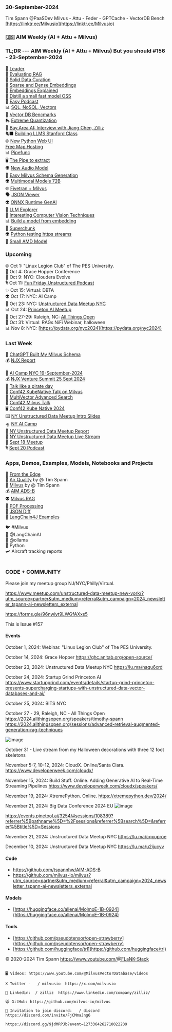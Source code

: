 ### 30-September-2024
Tim Spann @PaaSDev
Milvus - Attu - Feder - GPTCache - VectorDB Bench
[https://linktr.ee/Milvusio](https://linktr.ee/Milvusio)

### 🇺🇸 AIM Weekly (AI + Attu + Milvus)  

### TL;DR --- AIM Weekly (AI + Attu + Milvus) But you should   #156 - 23-September-2024
🦾 [Leader](https://medium.com/@zilliz_learn/zilliz-is-named-a-leader-in-the-forrester-wave-vector-database-report-1db158076668)<br/>
📎 [Evaluating RAG](https://zilliz.com/learn/How-To-Evaluate-RAG-Applications?utm_source=vendor&utm_medium=referral&utm_campaign=2024-09-03_blog_evolution-of-dbs_tns)        <br/>
🚙 [Solid Data Curation](https://medium.com/@zilliz_learn/garbage-in-garbage-out-why-poor-data-curation-is-killing-your-ai-models-aa37a7588024)<br/>
🤖 [Sparse and Dense Embeddings](https://zilliz.com/learn/sparse-and-dense-embeddings)     <br/>
🍔 [Embeddings Explained](https://thenewstack.io/vector-embeddings-explained-a-beginners-guide-to-powerful-ai/)    <br/>
📢 [Distill a small fast model OSS](https://github.com/MinishLab/model2vec)<br/>
📢 [Easy Podcast](https://huggingface.co/spaces/lamm-mit/PDF2Audio)    <br/>
📊 [SQL, NoSQL, Vectors](https://thenewstack.io/sql-nosql-and-vectors-oh-my/)     <br/>
📱 [Vector DB Bencmarks](https://zilliz.com/vector-database-benchmark-tool?database=ZillizCloud%2CMilvus%2CElasticCloud%2CPgVector%2CPinecone%2CQdrantCloud%2CWeaviateCloud&dataset=medium&filter=none%2Clow%2Chigh&tab=1)     <br/>
🛼 [Extreme Quantization](https://huggingface.co/blog/1_58_llm_extreme_quantization)    <br/>
📢 [Bay.Area.AI: Interview with Jiang Chen, Zilliz](https://www.youtube.com/watch?v=1HaF2_wgrs8)   <br/>
🐈‍⬛ [Building LLMS Stanford Class](https://www.youtube.com/watch?v=9vM4p9NN0Ts)<br/>
🌐 [New Python Web UI](https://github.com/rio-labs/rio)<br/>
[Free Map Hosting](https://openfreemap.org/)<br/>
📊 [Pipefunc](https://pipefunc.readthedocs.io/en/latest/)<br/>
🖥️ [The Pipe to extract](https://github.com/emcf/thepipe)<br/>
👽 [New Audio Model](https://github.com/haidog-yaqub/EzAudio)<br/>
🧐 [Easy Milvus Schema Generation](https://medium.com/@tspann/chatgpt-built-my-milvus-schema-590058fecba4)<br/>
👽 [Multimodal Models 72B](https://huggingface.co/allenai/Molmo-72B-0924)<br/>
🌐 [Fivetran + Milvus](https://www.fivetran.com/blog/unlock-ai-powered-search-with-fivetran-and-milvus)<br/>
🗣️ [JSON Viewer](https://github.com/loggerhead/json4u)<br/>
👽 [ONNX Runtime GenAI](https://github.com/microsoft/onnxruntime-genai)<br/>
🚙 [LLM Explorer](https://llm.extractum.io/)<br/>
🦾 [Interesting Computer Vision Techniques](https://medium.com/@zilliz_learn/deep-residual-learning-for-image-recognition-0025592e3910)<br/>
📊 [Build a model from embedding](https://github.com/MinishLab/model2vec)<br/>
🧩 [Superchunk](https://towardsdatascience.com/breaking-it-down-chunking-techniques-for-better-rag-3fd288bf25a0)<br/>
👽 [Python testing https streams](https://github.com/cle-b/httpdbg) <br/>
🍔 [Small AMD Model](https://huggingface.co/amd/AMD-Llama-135m)<br/>

### Upcoming
🌐 Oct 1: "Linux Legion Club" of The PES University. <br />
📡 Oct 4: Grace Hopper Conference <br />
🗽 Oct 9: NYC: Cloudera Evolve <br />
🎙️ Oct 11: [Fun Friday Unstructured Podcast](https://www.youtube.com/@MilvusVectorDatabase/streams) <br />
✨ Oct 15: Virtual: DBTA  <br />
👽 Oct 17: NYC: AI Camp <br />
🚕 Oct 23: NYC: [Unstructured Data Meetup NYC](https://lu.ma/naqu6xrd)  <br/>
📊 Oct 24: [Princeton AI Meetup](https://www.startupgrind.com/events/details/startup-grind-princeton-presents-supercharging-startups-with-unstructured-data-vector-databases-and-ai/)   <br/>
📱 Oct 27-29: Raleigh, NC:  [All Things Open](https://2024.allthingsopen.org/sessions/advanced-retrieval-augmented-generation-rag-techniques)  <br/>
🎃 Oct 31: Virtual: RAGs NiFi Webinar, halloween  <br/>
📊 Nov 8: NYC: [https://pydata.org/nyc2024](https://pydata.org/nyc2024)  <br/>


### Last Week
🌃 [ChatGPT Built My Milvus Schema](https://medium.com/@tspann/chatgpt-built-my-milvus-schema-590058fecba4)<br/>
💰 [NJX Report](https://medium.com/@tspann/njx-venture-summit-unlocked-9faa9aa572f3) <br/>
[](https://medium.com/@tspann/chatgpt-built-my-milvus-schema-590058fecba4)<br/>
🗽 [AI Camp NYC 19-September-2024](https://www.slideshare.net/slideshow/09-19-2024-ai-camp-hybrid-seach-milvus-for-vector-database/271905707)<br/>
💰 [NJX Venture Summit 25 Sept 2024](https://www.slideshare.net/slideshow/09-25-2024-njx-venture-summit-introduction-to-unstructured-data/272023960)<br/>
🍔 [Talk like a pirate day](https://www.youtube.com/watch?v=tj-Qo6rgJTY) <br/>
🌃 [Conf42 KubeNative Talk on Milvus](https://www.youtube.com/watch?v=X5fR2SIS8x8&pp=ygULIlRpbSBTcGFubiI%3D) <br/>
🌆 [MultiVector Advanced Search](https://dzone.com/articles/multiple-vectors-and-advanced-search-data-model-design) <br/>
🍔 [Conf42 Milvus Talk](https://www.youtube.com/watch?v=X5fR2SIS8x8)<br/>
🖥️ [Conf42 Kube Native 2024](https://www.slideshare.net/slideshow/09-26-2024-conf-42-kube-native-unleashing-the-potential-of-cloud-native-open-source-vector-databases/271850898)<br/>
⌨️ [NY Unstructured Data Meetup Intro Slides](https://www.slideshare.net/slideshow/09-18-2024-nyc-meetup-vector-databases-102/271850947)<br/>
🛸 [NY AI Camp](https://medium.com/@tspann/pirates-of-the-ai-camp-too-hot-for-fall-e8591466b7c7)<br/>
🚕 [NY Unstructured Data Meetup Report](https://medium.com/@tspann/report-september-18-2024-meetup-43ad87625725)<br/>
🍕 [NY Unstructured Data Meetup Live Stream](https://www.youtube.com/watch?v=eWtltpTQwZs&t=365s)<br/>
🚕 [Sept 18 Meetup](https://www.youtube.com/watch?v=35JdjmiDvWI)<br/>
🎙️ [Sept 20 Podcast](https://www.youtube.com/watch?v=Y31gapJIUho&ab_channel=Zilliz)<br/>

### Apps, Demos, Examples, Models, Notebooks and Projects

🚀 [From the Edge](https://medium.com/@zilliz_learn/unstructured-data-processing-from-cloud-to-edge-b5e9882554ec)<br/>
🚀 [Air Quality](https://github.com/tspannhw/AIM-AirQuality) by @ Tim Spann <br/>
🤖 [Milvus](https://github.com/tspannhw/AIM-Partioning)  by @ Tim Spann<br/>
💰 [AIM ADS-B](https://github.com/tspannhw/AIM-ADS-B) <br/>
👽 [Milvus RAG](https://www.slideshare.net/slideshow/09-12-2024-milvus-vector-database-used-for-sensor-data-rag/271636784)  <br/>
🍿 [PDF Processing](https://github.com/opendatalab/MinerU) <br/>
🤖 [JSON Diff](https://github.com/josephburnett/jd?r)<br/>
🍿 [LangChain4J Examples](https://github.com/langchain4j/langchain4j-examples)<br/>

🐦 #Milvus <br/>
🔗 @LangChainAI<br/>
🦙 @ollama<br/>
🐍 Python <br/>
🛩️ Aircraft tracking reports<br/><br/>



### CODE + COMMUNITY

Please join my meetup group NJ/NYC/Philly/Virtual. 

https://www.meetup.com/unstructured-data-meetup-new-york/?utm_source=partner&utm_medium=referral&utm_campaign=2024_newsletter_tspann-ai-newsletters_external

https://forms.gle/96nwiyt9LWGfAXxs5

This is Issue #157


#### Events


October 1, 2024:   Webinar. "Linux Legion Club" of The PES University.

October 14, 2024:  Grace Hopper
https://ghc.anitab.org/open-source/

October 23, 2024:   Unstructured Data Meetup NYC
https://lu.ma/naqu6xrd

October 24, 2024:  Startup Grind Princeton AI
https://www.startupgrind.com/events/details/startup-grind-princeton-presents-supercharging-startups-with-unstructured-data-vector-databases-and-ai/

October 25, 2024:  BITS NYC

October 27 - 29, Raleigh, NC - All Things Open
https://2024.allthingsopen.org/speakers/timothy-spann
https://2024.allthingsopen.org/sessions/advanced-retrieval-augmented-generation-rag-techniques

![image](https://github.com/tspannhw/FLiPStackWeekly/assets/18673814/2aae6f12-713b-473a-8d6c-38ec969aa811)

October 31 - Live stream from my Halloween decorations with three 12 foot skeletons

November 5-7, 10-12, 2024:  CloudX.  Online/Santa Clara. https://www.developerweek.com/cloudx/

November 15, 2024: Build Stuff. Online. Adding Generative AI to Real-Time Streaming Pipelines
https://www.developerweek.com/cloudx/speakers/

November 19, 2024: XtremePython. Online.
https://xtremepython.dev/2024/

November 21, 2024: Big Data Conference 2024 EU
![image](https://github.com/user-attachments/assets/e81fb929-0f82-418f-bd14-58288cb03b9a)

https://events.pinetool.ai/3254/#sessions/108389?referrer%5Bpathname%5D=%2Fsessions&referrer%5Bsearch%5D=&referrer%5Btitle%5D=Sessions

November 21, 2024:    Unstructured Data Meetup NYC
https://lu.ma/cqxuproe

December 10, 2024:  Unstructured Data Meetup NYC
https://lu.ma/u2ijucyv


#### Code

* https://github.com/tspannhw/AIM-ADS-B
* https://github.com/milvus-io/milvus?utm_source=partner&utm_medium=referral&utm_campaign=2024_newsletter_tspann-ai-newsletters_external


#### Models

* [https://huggingface.co/allenai/MolmoE-1B-0924](https://huggingface.co/allenai/MolmoE-1B-0924)



  
#### Tools

* [https://github.com/pseudotensor/open-strawberry](https://github.com/pseudotensor/open-strawberry)
* [https://github.com/huggingface/trl](https://github.com/huggingface/trl)
  
&copy; 2020-2024 Tim Spann  https://www.youtube.com/@FLaNK-Stack


~~~~~~~~~~~~~~~ CONNECT ~~~~~~~~~~~~~~~

🖥️ Videos: https://www.youtube.com/@MilvusVectorDatabase/videos

X Twitter -   / milvusio  https://x.com/milvusio

🔗 Linkedin:  / zilliz  https://www.linkedin.com/company/zilliz/

😺 GitHub: https://github.com/milvus-io/milvus

🦾 Invitation to join discord:   / discord  https://discord.com/invite/FjCMmaJng6

https://discord.gg/9jdMRPJb?event=1273364262710022209
